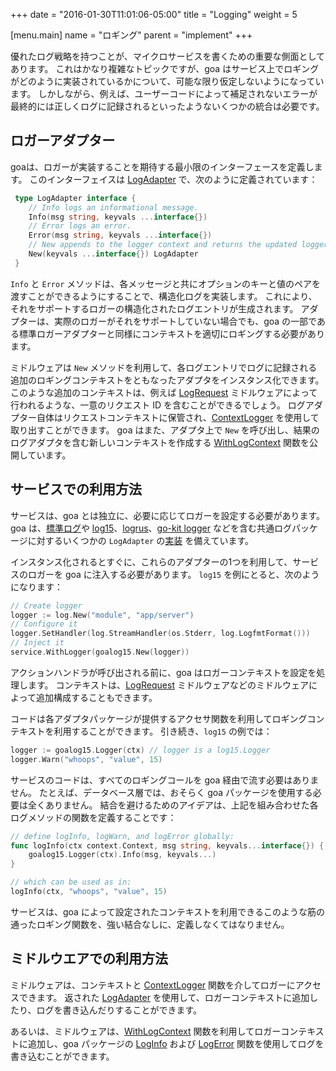 +++
date = "2016-01-30T11:01:06-05:00"
title = "Logging"
weight = 5

[menu.main]
name = "ロギング"
parent = "implement"
+++

優れたログ戦略を持つことが、マイクロサービスを書くための重要な側面としてあります。
これはかなり複雑なトピックですが、goa はサービス上でロギングがどのように実装されているかについて、可能な限り仮定しないようになっています。
しかしながら、例えば、ユーザーコードによって補足されないエラーが最終的には正しくログに記録されるといったようないくつかの統合は必要です。

## ロガーアダプター

goaは、ロガーが実装することを期待する最小限のインターフェースを定義します。
このインターフェイスは
[LogAdapter](http://goa.design/reference/goa/#type-logadapter-a-name-goa-logadapter-a)
で、次のように定義されています：

```go
 type LogAdapter interface {
 	// Info logs an informational message.
 	Info(msg string, keyvals ...interface{})
 	// Error logs an error.
 	Error(msg string, keyvals ...interface{})
 	// New appends to the logger context and returns the updated logger adapter.
 	New(keyvals ...interface{}) LogAdapter
 }
```

`Info` と `Error` メソッドは、各メッセージと共にオプションのキーと値のペアを渡すことができるようにすることで、構造化ログを実装します。
これにより、それをサポートするロガーの構造化されたログエントリが生成されます。
アダプターは、実際のロガーがそれをサポートしていない場合でも、goa の一部である標準ロガーアダプターと同様にコンテキストを適切にロギングする必要があります。

ミドルウェアは `New` メソッドを利用して、各ログエントリでログに記録される追加のロギングコンテキストをともなったアダプタをインスタンス化できます。
このような追加のコンテキストは、例えば [LogRequest](http://goa.design/reference/goa/middleware/#func-logrequest-a-name-middleware-logrequest-a) ミドルウェアによって行われるような、一意のリクエスト ID を含むことができるでしょう。
ログアダプター自体はリクエストコンテキストに保管され、[ContextLogger](http://goa.design/reference/goa/#func-contextlogger-a-name-goa-logadapter-contextlogger-a) を使用して取り出すことができます。
goa はまた、アダプタ上で `New` を呼び出し、結果のログアダプタを含む新しいコンテキストを作成する [WithLogContext](http://goa.design/reference/goa/#func-withlogcontext-a-name-goa-withlogcontext-a) 関数を公開しています。

## サービスでの利用方法

サービスは、goa とは独立に、必要に応じてロガーを設定する必要があります。
goa は、[標準ログ](https://golang.org/pkg/log/)や [log15](https://github.com/inconshreveable/log15)、[logrus](https://github.com/Sirupsen/logrus)、[go-kit logger](https://github.com/go-kit/kit) などを含む共通ログパッケージに対するいくつかの `LogAdapter` の[実装](http://goa.design/reference/) を備えています。

インスタンス化されるとすぐに、これらのアダプターの1つを利用して、サービスのロガーを goa に注入する必要があります。
`log15` を例にとると、次のようになります：

```go
// Create logger
logger := log.New("module", "app/server")
// Configure it
logger.SetHandler(log.StreamHandler(os.Stderr, log.LogfmtFormat()))
// Inject it
service.WithLogger(goalog15.New(logger))
```

アクションハンドラが呼び出される前に、goa はロガーコンテキストを設定を処理します。
コンテキストは、[LogRequest](http://goa.design/reference/goa/middleware/#func-logrequest-a-name-middleware-logrequest-a)
ミドルウェアなどのミドルウェアによって追加構成することもできます。

コードは各アダプタパッケージが提供するアクセサ関数を利用してロギングコンテキストを利用することができます。
引き続き、`log15` の例では：

```go
logger := goalog15.Logger(ctx) // logger is a log15.Logger
logger.Warn("whoops", "value", 15)
```

サービスのコードは、すべてのロギングコールを goa 経由で流す必要はありません。
たとえば、データベース層では、おそらく goa パッケージを使用する必要は全くありません。
結合を避けるためのアイデアは、上記を組み合わせた各ログメソッドの関数を定義することです：

```go
// define logInfo, logWarn, and logError globally:
func logInfo(ctx context.Context, msg string, keyvals...interface{}) {
	goalog15.Logger(ctx).Info(msg, keyvals...)
}

// which can be used as in:
logInfo(ctx, "whoops", "value", 15)
```

サービスは、goa によって設定されたコンテキストを利用できるこのような筋の通ったロギング関数を、強い結合なしに、定義しなくてはなりません。

## ミドルウエアでの利用方法

ミドルウェアは、コンテキストと [ContextLogger](http://goa.design/reference/goa/#func-contextlogger-a-name-goa-logadapter-contextlogger-a) 関数を介してロガーにアクセスできます。
返された [LogAdapter](http://goa.design/reference/goa/#type-logadapter-a-name-goa-logadapter-a) を使用して、ロガーコンテキストに追加したり、ログを書き込んだりすることができます。

あるいは、ミドルウェアは、[WithLogContext](http://goa.design/reference/goa/#func-withlogcontext-a-name-goa-withlogcontext-a) 関数を利用してロガーコンテキストに追加し、goa パッケージの [LogInfo](http://goa.design/reference/goa/#func-loginfo-a-name-goa-loginfo-a) および [LogError](http://goa.design/reference/goa/#func-logerror-a-name-goa-logerror-a) 関数を使用してログを書き込むことができます。
